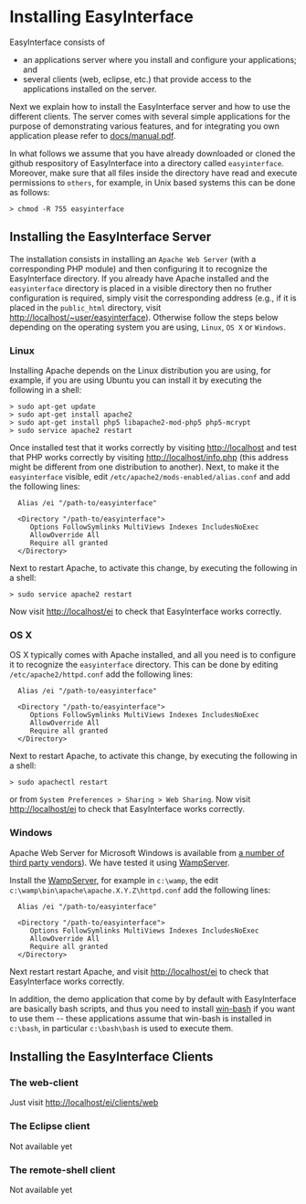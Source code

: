 # Installing EasyInterface

EasyInterface consists of 

 * an applications server where you install and configure your applications; and 
 * several clients (web, eclipse, etc.) that provide access to the applications installed on the server.

Next we explain how to install the EasyInterface server and how to use the different clients. The server comes with several simple applications for the purpose of demonstrating various features, and for integrating you own application please refer to [docs/manual.pdf](file://docs/manual.pdf).

In what follows we assume that you have already downloaded or cloned the github respository of EasyInterface into a directory called `easyinterface`. Moreover, make sure that all files inside the directory have read and execute permissions to `others`, for example, in Unix based systems this can be done as follows:

	> chmod -R 755 easyinterface

## Installing the EasyInterface Server

The installation consists in installing an `Apache Web Server` (with a corresponding PHP module) and then configuring it to recognize the EasyInterface directory. If you already have Apache installed and the `easyinterface` directory is placed in a visible directory then no fruther configuration is required, simply visit the corresponding address (e.g., if it is placed in the `public_html` directory, visit [http://localhost/~user/easyinterface](http://localhost/~user/easyinterface)). Otherwise follow the steps below depending on the operating system you are using, `Linux`, `OS X` or `Windows`.

### Linux

Installing Apache depends on the Linux distribution you are using, for
example, if you are using Ubuntu you can install it by executing the
following in a shell:

    > sudo apt-get update
    > sudo apt-get install apache2
    > sudo apt-get install php5 libapache2-mod-php5 php5-mcrypt
    > sudo service apache2 restart

Once installed test that it works correctly by visiting [http://localhost](http://localhost) and test that PHP works correctly by visiting [http://localhost/info.php](http://localhost/info.php) (this address might be different from one distribution to another). Next, to make it the `easyinterface` visible, edit `/etc/apache2/mods-enabled/alias.conf` and add the following lines:

	  Alias /ei "/path-to/easyinterface"

	  <Directory "/path-to/easyinterface">
	     Options FollowSymlinks MultiViews Indexes IncludesNoExec
	     AllowOverride All
	     Require all granted
	  </Directory>

Next to restart Apache, to activate this change, by executing the following in a shell:
    
    > sudo service apache2 restart

Now visit [http://localhost/ei](http://localhost/ei) to check that EasyInterface works correctly.

### OS X

OS X typically comes with Apache installed, and all you need is to configure it to recognize the `easyinterface` directory. This can be done by editing `/etc/apache2/httpd.conf` add the following lines:

	  Alias /ei "/path-to/easyinterface"

	  <Directory "/path-to/easyinterface">
	     Options FollowSymlinks MultiViews Indexes IncludesNoExec
	     AllowOverride All
	     Require all granted
	  </Directory>

Next to restart Apache, to activate this change, by executing the following in a shell:
    
    > sudo apachectl restart

or from `System Preferences > Sharing > Web Sharing`.  Now visit [http://localhost/ei](http://localhost/ei) to check that EasyInterface works correctly.


### Windows

Apache Web Server for Microsoft Windows is available from [a number of third party vendors](http://httpd.apache.org/docs/current/platform/windows.html#down)). We have tested it using [WampServer](http://www.wampserver.com/).

Install the [WampServer](http://www.wampserver.com/), for example in `c:\wamp`, the edit `c:\wamp\bin\apache\apache.X.Y.Z\httpd.conf` add the following lines:

	  Alias /ei "/path-to/easyinterface"

	  <Directory "/path-to/easyinterface">
	     Options FollowSymlinks MultiViews Indexes IncludesNoExec
	     AllowOverride All
	     Require all granted
	  </Directory>

Next restart restart Apache, and visit [http://localhost/ei](http://localhost/ei) to check that EasyInterface works correctly.


In addition, the demo application that come by by default with 
EasyInterface are basically bash scripts, and thus you need to install [win-bash](http://win-bash.sourceforge.net/) if you want to use them -- these applications assume that win-bash is installed in `c:\bash`, in particular `c:\bash\bash` is used to execute them.

## Installing the EasyInterface Clients

### The web-client

Just visit [http://localhost/ei/clients/web](http://localhost/ei/clients/web)

### The Eclipse client

Not available yet

### The remote-shell client

Not available yet